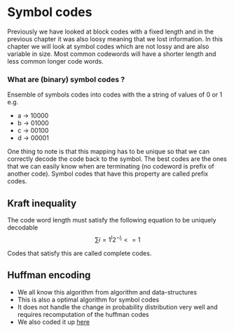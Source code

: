 # Symbol codes
Previously we have looked at block codes with a fixed length and in the previous chapter it was also loosy meaning that we lost information.
In this chapter we will look at symbol codes which are not lossy and are also variable in size. Most common codewords will have a shorter length and less common longer code words.

### What are (binary) symbol codes ? 
Ensemble of symbols codes into codes with the a string of values of 0 or 1
e.g.
- a -> 10000
- b -> 01000
- c -> 00100
- d -> 00001

One thing to note is that this mapping has to be unique so that we can correctly decode the code back to the symbol.
The best codes are the ones that we can easily know when are terminating (no codeword is prefix of another code). Symbol codes that have this property are called prefix codes.


## Kraft inequality
The code word length must satisfy the following equation to be uniquely decodable
$$\sum{i=1}^{I}2^{-l_i} <= 1$$ 

Codes that satisfy this are called complete codes.

## Huffman encoding
- We all know this algorithm from algorithm and data-structures
- This is also a optimal algorithm for symbol codes
- It does not handle the change in probability distribution very well and requires recomputation of the huffman codes
- We also coded it up [here](../../compression/huffman.py)

